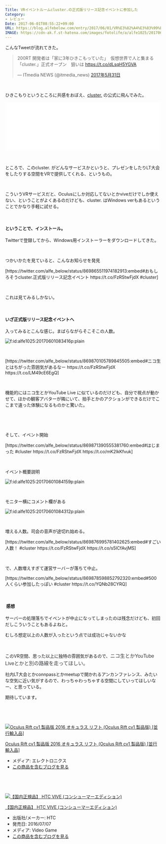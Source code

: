 ```yaml
---
Title: VRイベントルームcluster.の正式版リリース記念イベントに参加した
Category:
- レビュー
Date: 2017-06-01T08:55:22+09:00
URL: https://blog.alfebelow.com/entry/2017/06/01/VR%E3%82%A4%E3%83%99%E3%83%B3%E3%83%88%E3%83%AB%E3%83%BC%E3%83%A0cluster.%E3%81%AE%E6%AD%A3%E5%BC%8F%E7%89%88%E3%83%AA%E3%83%AA%E3%83%BC%E3%82%B9%E8%A8%98%E5%BF%B5%E3%82%A4%E3%83%99%E3%83%B3%E3%83%88
IMAGE: https://cdn-ak.f.st-hatena.com/images/fotolife/a/alfe1025/20170601/20170601083416.png
---
```


<p>こんなTweetが流れてきた。</p>
<blockquote class="twitter-tweet" data-lang="ja">
<p dir="ltr" lang="ja">200RT 開発者は「家に3年ひきこもっていた」　仮想世界で人と集まる「cluster.」正式オープン　狙いは <a href="https://t.co/dLsqH5YGVA">https://t.co/dLsqH5YGVA</a></p>
— ITmedia NEWS (@itmedia_news) <a href="https://twitter.com/itmedia_news/status/869830060139724801">2017年5月31日</a></blockquote>
<p>
<script async="" src="//platform.twitter.com/widgets.js" charset="utf-8"></script>
</p>
<p> </p>
<p>ひきこもりというところに共感をおぼえ、<a href="https://cluster.mu/">cluster.</a> の公式に飛んでみた。</p>
<p><iframe class="embed-card embed-webcard" style="display: block; width: 100%; height: 155px; max-width: 500px; margin: auto;" title="cluster." src="//hatenablog-parts.com/embed?url=https%3A%2F%2Fcluster.mu%2F" frameborder="0" scrolling="no"></iframe></p>
<p> </p>
<p>ところで、このcluster. がどんなサービスかというと、プレゼンをしたりLT大会をしたりする空間をVRで提供してくれる、というもの。</p>
<p> </p>
<p>こういうVRサービスだと、Oculusにしか対応してないとかviveだけでしか使えない、ということがよくあるのだけども、cluster. はWindows verもあるということでかなり手軽に試せる。</p>
<p> </p>
<h4>ということで、インストール。</h4>
<p>Twitterで登録してから、Windows用インストーラーをダウンロードしてきた。</p>
<p> </p>
<p>つかいかたを見ていると、こんなお知らせを発見</p>
<p>[https://twitter.com/alfe_below/status/869865511974182913:embed#おもしろそうcluster.正式版リリース記念イベント https://t.co/FzRStwFjdX #cluster]</p>
<p> </p>
<p>これは見てみるしかない。</p>
<p> </p>
<h4>いざ正式版リリース記念イベントへ</h4>
<p>入ってみるとこんな感じ。まばらながらそこそこの人数。</p>
<p><img class="hatena-fotolife" title="f:id:alfe1025:20170601083416p:plain" src="https://cdn-ak.f.st-hatena.com/images/fotolife/a/alfe1025/20170601/20170601083416.png" alt="f:id:alfe1025:20170601083416p:plain" /></p>
<p>  </p>
<p>[https://twitter.com/alfe_below/status/869870105789845505:embed#ニコ生とはちがった雰囲気があるなー https://t.co/FzRStwFjdX https://t.co/LM49cE6EgQ]</p>
<p> </p>
<p>機能的にはニコ生とかYouTube Live に似ているのだけども、自分で視点が動かせて、ほかの観客アバターが隣にいて、拍手とかのアクションができるだけでここまで違った体験になるものかと驚いた。</p>
<p> </p>
<p> </p>
<p>そして、イベント開始</p>
<p>[https://twitter.com/alfe_below/status/869871390555381760:embed#はじまった #cluster https://t.co/FzRStwFjdX https://t.co/mK2lkKfvuk]</p>
<p> </p>
<p>イベント概要説明</p>
<p><img class="hatena-fotolife" title="f:id:alfe1025:20170601084159p:plain" src="https://cdn-ak.f.st-hatena.com/images/fotolife/a/alfe1025/20170601/20170601084159.png" alt="f:id:alfe1025:20170601084159p:plain" /></p>
<p> </p>
<p>モニター横にコメント欄がある</p>
<p><img class="hatena-fotolife" title="f:id:alfe1025:20170601084312p:plain" src="https://cdn-ak.f.st-hatena.com/images/fotolife/a/alfe1025/20170601/20170601084312.png" alt="f:id:alfe1025:20170601084312p:plain" /></p>
<p> </p>
<p>増える人数。司会の音声が途切れ始める。</p>
<p>[https://twitter.com/alfe_below/status/869876995781402625:embed#すごい人数！ #cluster https://t.co/FzRStwFjdX https://t.co/s5ICfAvjMS]</p>
<p> </p>
<p>で、人数増えすぎて運営サーバーが落ちて中止。</p>
<p>[https://twitter.com/alfe_below/status/869878598852792320:embed#500人くらい参加したっぽい #cluster https://t.co/YQNb28CYRQ]</p>
<p> </p>
<h4> 感想</h4>
<p>サーバーの処理落ちでイベントが中止になってしまったのは残念だけども、初回だしこういうこともあるよねと。</p>
<p>むしろ想定以上の人数が入ったという点では成功じゃないかな</p>
<p> </p>
<p>このVR空間、思った以上に独特の雰囲気があるので、<span style="color: #3d3f44; font-family: 'Helvetica Neue', Helvetica, Arial, 'ヒラギノ角ゴ Pro W3', 'Hiragino Kaku Gothic Pro', メイリオ, Meiryo, 'ＭＳ Ｐゴシック', 'MS PGothic', sans-serif; font-size: 16px; font-style: normal; font-variant-ligatures: normal; font-variant-caps: normal; font-weight: normal; letter-spacing: normal; orphans: 2; text-align: start; text-indent: 0px; text-transform: none; white-space: normal; widows: 2; word-spacing: 0px; -webkit-text-stroke-width: 0px; background-color: #ffffff; text-decoration-style: initial; text-decoration-color: initial; display: inline !important; float: none;">ニコ生とかYouTube Liveとかと別の路線を走ってほしい。</span></p>
<p>社内LT大会とかconnpassとかmeetupで開かれるアンカンファレンス、みたいな空気に近い気がするので、わっちゃわっちゃする空間にしていってほしいなー、と思っている。</p>
<p>期待しています。</p>
<p> </p>
<p> </p>
<div class="freezed">
<div class="hatena-asin-detail"><a href="http://www.amazon.co.jp/exec/obidos/ASIN/B01EUAU9OM/ab1025-22/"><img class="hatena-asin-detail-image" title="Oculus Rift cv1 製品版 2016 オキュラス リフト (Oculus Rift cv1 製品版) [並行輸入品]" src="https://images-fe.ssl-images-amazon.com/images/I/31oZSA6G%2BiL._SL160_.jpg" alt="Oculus Rift cv1 製品版 2016 オキュラス リフト (Oculus Rift cv1 製品版) [並行輸入品]" /></a>
<div class="hatena-asin-detail-info">
<p class="hatena-asin-detail-title"><a href="http://www.amazon.co.jp/exec/obidos/ASIN/B01EUAU9OM/ab1025-22/">Oculus Rift cv1 製品版 2016 オキュラス リフト (Oculus Rift cv1 製品版) [並行輸入品]</a></p>
<ul>
<li><span class="hatena-asin-detail-label">メディア:</span> エレクトロニクス</li>
<li><a href="http://d.hatena.ne.jp/asin/B01EUAU9OM/ab1025-22" target="_blank">この商品を含むブログを見る</a></li>
</ul>
</div>
<div class="hatena-asin-detail-foot"> </div>
</div>
</div>
<p> </p>
<div class="freezed">
<div class="hatena-asin-detail"><a href="http://www.amazon.co.jp/exec/obidos/ASIN/B06XKT4PBC/ab1025-22/"><img class="hatena-asin-detail-image" title="【国内正規品】 HTC VIVE (コンシューマーエディション)" src="https://images-fe.ssl-images-amazon.com/images/I/31pDZkvDd%2BL._SL160_.jpg" alt="【国内正規品】 HTC VIVE (コンシューマーエディション)" /></a>
<div class="hatena-asin-detail-info">
<p class="hatena-asin-detail-title"><a href="http://www.amazon.co.jp/exec/obidos/ASIN/B06XKT4PBC/ab1025-22/">【国内正規品】 HTC VIVE (コンシューマーエディション)</a></p>
<ul>
<li><span class="hatena-asin-detail-label">出版社/メーカー:</span> HTC</li>
<li><span class="hatena-asin-detail-label">発売日:</span> 2016/07/07</li>
<li><span class="hatena-asin-detail-label">メディア:</span> Video Game</li>
<li><a href="http://d.hatena.ne.jp/asin/B06XKT4PBC/ab1025-22" target="_blank">この商品を含むブログを見る</a></li>
</ul>
</div>
<div class="hatena-asin-detail-foot"> </div>
</div>
</div>
<p> </p>
